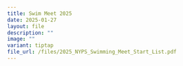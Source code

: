 ```yaml
---
title: Swim Meet 2025
date: 2025-01-27
layout: file
description: ""
image: ""
variant: tiptap
file_url: /files/2025_NYPS_Swimming_Meet_Start_List.pdf
---
```

